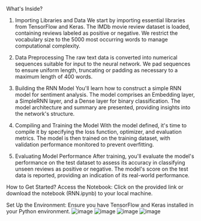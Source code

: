 What's Inside?
1. Importing Libraries and Data
We start by importing essential libraries from TensorFlow and Keras. The IMDb movie review dataset is loaded, containing reviews labeled as positive or negative. We restrict the vocabulary size to the 5000 most occurring words to manage computational complexity.

2. Data Preprocessing
The raw text data is converted into numerical sequences suitable for input to the neural network. We pad sequences to ensure uniform length, truncating or padding as necessary to a maximum length of 400 words.

3. Building the RNN Model
You'll learn how to construct a simple RNN model for sentiment analysis. The model comprises an Embedding layer, a SimpleRNN layer, and a Dense layer for binary classification. The model architecture and summary are presented, providing insights into the network's structure.

4. Compiling and Training the Model
With the model defined, it's time to compile it by specifying the loss function, optimizer, and evaluation metrics. The model is then trained on the training dataset, with validation performance monitored to prevent overfitting.

5. Evaluating Model Performance
After training, you'll evaluate the model's performance on the test dataset to assess its accuracy in classifying unseen reviews as positive or negative. The model's score on the test data is reported, providing an indication of its real-world performance.

How to Get Started?
Access the Notebook: Click on the provided link or download the notebook (RNN.ipynb) to your local machine.

Set Up the Environment: Ensure you have TensorFlow and Keras installed in your Python environment. 
![image](https://github.com/Mrunal-10/RNN/assets/83581750/2d14e6c4-30e4-4b0c-aafd-f5c81f3ea591)
![image](https://github.com/Mrunal-10/RNN/assets/83581750/a098d938-ad3e-4da3-96f3-eee0ae2bb836)
![image](https://github.com/Mrunal-10/RNN/assets/83581750/789e97d1-ce73-4252-98b7-9c49b254f1e8)
![image](https://github.com/Mrunal-10/RNN/assets/83581750/2b99574f-6793-4ac2-81cf-172d294abc48)
